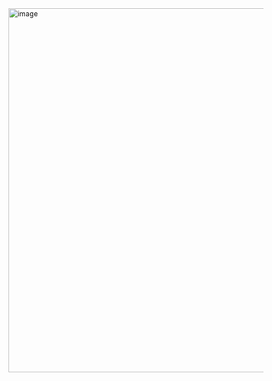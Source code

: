
<img width="1280" height="720" alt="image" src="https://github.com/user-attachments/assets/d97bce4b-6c57-4897-ac8c-f697b9124450" />

